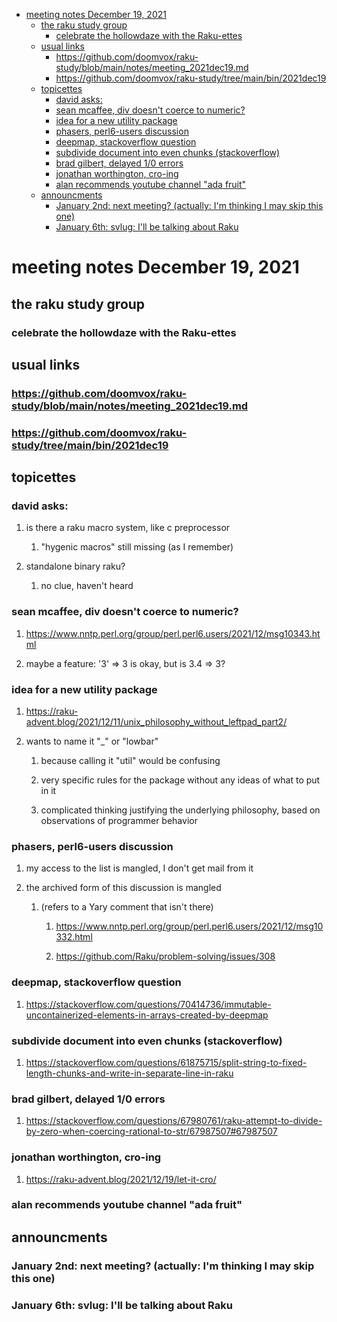 - [meeting notes December 19, 2021](#org2c43670)
  - [the raku study group](#org1baf644)
    - [celebrate the hollowdaze with the Raku-ettes](#org3682c4b)
  - [usual links](#orgcd372e2)
    - [<https://github.com/doomvox/raku-study/blob/main/notes/meeting_2021dec19.md>](#org82afc71)
    - [<https://github.com/doomvox/raku-study/tree/main/bin/2021dec19>](#org41ba3c5)
  - [topicettes](#org6caa245)
    - [david asks:](#org151d121)
    - [sean mcaffee, div doesn't coerce to numeric?](#orgc9a0e0a)
    - [idea for a new utility package](#orge0ea76c)
    - [phasers, perl6-users discussion](#org21f56f9)
    - [deepmap, stackoverflow question](#org583edb8)
    - [subdivide document into even chunks (stackoverflow)](#org1cd9db5)
    - [brad gilbert, delayed 1/0 errors](#org6f16cb9)
    - [jonathan worthington, cro-ing](#org1f2b008)
    - [alan recommends youtube channel "ada fruit"](#orgb991852)
  - [announcments](#org33f46fa)
    - [January 2nd: next meeting?  (actually: I'm thinking I may skip this one)](#org3c01f08)
    - [January 6th: svlug: I'll be talking about Raku](#orgf5ebd13)


<a id="org2c43670"></a>

# meeting notes December 19, 2021


<a id="org1baf644"></a>

## the raku study group


<a id="org3682c4b"></a>

### celebrate the hollowdaze with the Raku-ettes


<a id="orgcd372e2"></a>

## usual links


<a id="org82afc71"></a>

### <https://github.com/doomvox/raku-study/blob/main/notes/meeting_2021dec19.md>


<a id="org41ba3c5"></a>

### <https://github.com/doomvox/raku-study/tree/main/bin/2021dec19>


<a id="org6caa245"></a>

## topicettes


<a id="org151d121"></a>

### david asks:

1.  is there a raku macro system, like c preprocessor

    1.  "hygenic macros" still missing (as I remember)

2.  standalone binary raku?

    1.  no clue, haven't heard


<a id="orgc9a0e0a"></a>

### sean mcaffee, div doesn't coerce to numeric?

1.  <https://www.nntp.perl.org/group/perl.perl6.users/2021/12/msg10343.html>

2.  maybe a feature: '3' => 3 is okay, but is 3.4 => 3?


<a id="orge0ea76c"></a>

### idea for a new utility package

1.  <https://raku-advent.blog/2021/12/11/unix_philosophy_without_leftpad_part2/>

2.  wants to name it "\_" or "lowbar"

    1.  because calling it "util" would be confusing
    
    2.  very specific rules for the package without any ideas of what to put in it
    
    3.  complicated thinking justifying the underlying philosophy, based on observations of programmer behavior


<a id="org21f56f9"></a>

### phasers, perl6-users discussion

1.  my access to the list is mangled, I don't get mail from it

2.  the archived form of this discussion is mangled

    1.  (refers to a Yary comment that isn't there)
    
        1.  <https://www.nntp.perl.org/group/perl.perl6.users/2021/12/msg10332.html>
        
        2.  <https://github.com/Raku/problem-solving/issues/308>


<a id="org583edb8"></a>

### deepmap, stackoverflow question

1.  <https://stackoverflow.com/questions/70414736/immutable-uncontainerized-elements-in-arrays-created-by-deepmap>


<a id="org1cd9db5"></a>

### subdivide document into even chunks (stackoverflow)

1.  <https://stackoverflow.com/questions/61875715/split-string-to-fixed-length-chunks-and-write-in-separate-line-in-raku>


<a id="org6f16cb9"></a>

### brad gilbert, delayed 1/0 errors

1.  <https://stackoverflow.com/questions/67980761/raku-attempt-to-divide-by-zero-when-coercing-rational-to-str/67987507#67987507>


<a id="org1f2b008"></a>

### jonathan worthington, cro-ing

1.  <https://raku-advent.blog/2021/12/19/let-it-cro/>


<a id="orgb991852"></a>

### alan recommends youtube channel "ada fruit"


<a id="org33f46fa"></a>

## announcments


<a id="org3c01f08"></a>

### January 2nd: next meeting?  (actually: I'm thinking I may skip this one)


<a id="orgf5ebd13"></a>

### January 6th: svlug: I'll be talking about Raku
